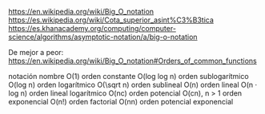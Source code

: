 https://en.wikipedia.org/wiki/Big_O_notation
https://es.wikipedia.org/wiki/Cota_superior_asint%C3%B3tica
https://es.khanacademy.org/computing/computer-science/algorithms/asymptotic-notation/a/big-o-notation

De mejor a peor: https://en.wikipedia.org/wiki/Big_O_notation#Orders_of_common_functions

notación			nombre
O(1)          orden constante
O(log log n)  orden sublogarítmico
O(log n)      orden logarítmico
O(\sqrt n)    orden sublineal
O(n)          orden lineal
O(n · log n)  orden lineal logarítmico
O(nc)         orden potencial
O(cn), n > 1  orden exponencial
O(n!)         orden factorial
O(nn)         orden potencial exponencial


